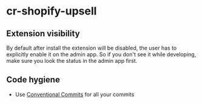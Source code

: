 # cr-shopify-upsell

## Extension visibility 
By default after install the extension will be disabled, the user has to explicitly enable it on the admin app. So if you don't see it while developing, make sure you look the status in the admin app first.

## Code hygiene
- Use [Conventional Commits](https://www.conventionalcommits.org/en/v1.0.0/) for all your commits
